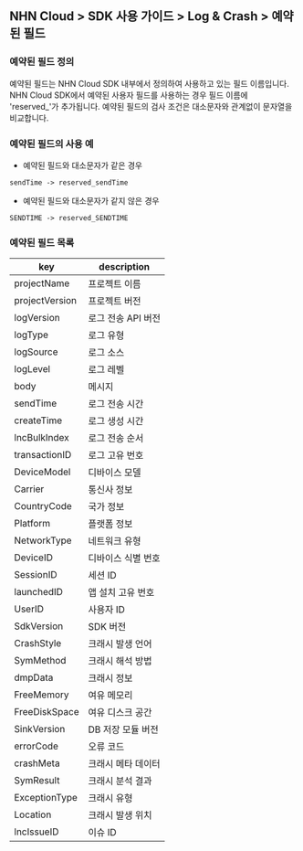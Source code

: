 ## NHN Cloud > SDK 사용 가이드 > Log & Crash > 예약된 필드

### 예약된 필드 정의

예약된 필드는 NHN Cloud SDK 내부에서 정의하여 사용하고 있는 필드 이름입니다.
NHN Cloud SDK에서 예약된 사용자 필드를 사용하는 경우 필드 이름에 'reserved_'가 추가됩니다.
예약된 필드의 검사 조건은 대소문자와 관계없이 문자열을 비교합니다.

### 예약된 필드의 사용 예

* 예약된 필드와 대소문자가 같은 경우

```
sendTime -> reserved_sendTime

```

* 예약된 필드와 대소문자가 같지 않은 경우

```
SENDTIME -> reserved_SENDTIME

```

### 예약된 필드 목록

| key | description |
| --- | ----------- |
| projectName | 프로젝트 이름 |
| projectVersion | 프로젝트 버전 |
| logVersion | 로그 전송 API 버전  |
| logType | 로그 유형 |
| logSource | 로그 소스 |
| logLevel | 로그 레벨 |
| body | 메시지 |
| sendTime | 로그 전송 시간 |
| createTime | 로그 생성 시간 |
| lncBulkIndex | 로그 전송 순서 |
| transactionID | 로그 고유 번호 |
| DeviceModel | 디바이스 모델 |
| Carrier | 통신사 정보  |
| CountryCode | 국가 정보 |
| Platform | 플랫폼 정보 |
| NetworkType | 네트워크 유형 |
| DeviceID | 디바이스 식별 번호 |
| SessionID | 세션 ID |
| launchedID | 앱 설치 고유 번호 |
| UserID | 사용자 ID |
| SdkVersion | SDK 버전 |
| CrashStyle | 크래시 발생 언어 |
| SymMethod | 크래시 해석 방법 |
| dmpData | 크래시 정보 |
| FreeMemory | 여유 메모리 |
| FreeDiskSpace | 여유 디스크 공간 |
| SinkVersion | DB 저장 모듈 버전 |
| errorCode | 오류 코드 |
| crashMeta | 크래시 메타 데이터 |
| SymResult | 크래시 분석 결과 |
| ExceptionType | 크래시 유형 |
| Location | 크래시 발생 위치  |
| lncIssueID | 이슈 ID |

